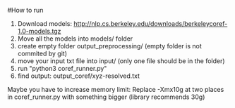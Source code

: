 #How to run

1. Download models:
http://nlp.cs.berkeley.edu/downloads/berkeleycoref-1.0-models.tgz
2. Move all the models into models/ folder
3. create empty folder output_preprocessing/ (empty folder is not commited by git)
4. move your input txt file into input/ (only one file should be in the folder)
5. run "python3 coref_runner.py"
6. find output: output_coref/xyz-resolved.txt

Maybe you have to increase memory limit: Replace -Xmx10g at two places in coref_runner.py with something bigger (library recommends 30g)
